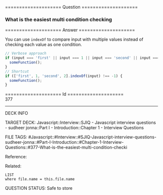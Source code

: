==================== Question ====================  

### What is the easiest multi condition checking  

==================== Answer ====================  

You can use `indexOf` to compare input with multiple values instead of checking
each value as one condition.

```javascript
// Verbose approach
if (input === 'first' || input === 1 || input === 'second' || input === 2) {
  someFunction();
}
// Shortcut
if (['first', 1, 'second', 2].indexOf(input) !== -1) {
  someFunction();
}
```

==================== Id ====================  
377

---

DECK INFO

TARGET DECK: Javascript::Interview::SJIQ - Javascript interview questions - sudheer jonna::Part I - Introduction::Chapter 1 - Interview Questions

FILE TAGS: #Javascript::#Interview::#SJIQ-Javascript-interview-questions-sudheer-jonna::#Part-I-Introduction::#Chapter-1-Interview-Questions::#377-What-is-the-easiest-multi-condition-checki

Reference:

Related:

```dataview
LIST
where file.name = this.file.name
```

QUESTION STATUS: Safe to store
